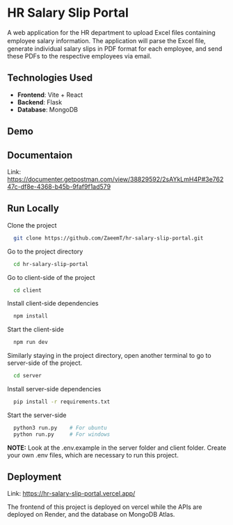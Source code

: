 
# HR Salary Slip Portal

A web application for the HR department to upload Excel ﬁles containing employee salary information. The application will parse the Excel ﬁle, generate individual salary slips in PDF format for each employee, and send these PDFs to the respective employees via email.

## Technologies Used

- **Frontend**: Vite + React
- **Backend**: Flask
- **Database**: MongoDB


## Demo




## Documentaion
Link: https://documenter.getpostman.com/view/38829592/2sAYkLmH4P#3e76247c-df8e-4368-b45b-9faf9f1ad579



## Run Locally

Clone the project

```bash
  git clone https://github.com/ZaeemT/hr-salary-slip-portal.git
```

Go to the project directory

```bash
  cd hr-salary-slip-portal
```

Go to client-side of the project

```bash
  cd client
```

Install client-side dependencies

```bash
  npm install
```

Start the client-side

```bash
  npm run dev
```

Similarly staying in the project directory, open another terminal to go to server-side of the project.
```bash
  cd server
```

Install server-side dependencies

```bash
  pip install -r requirements.txt
```

Start the server-side

```bash
  python3 run.py    # For ubuntu
  python run.py     # For windows
```

**NOTE:** Look at the .env.example in the server folder and client folder. Create your own .env files, which are necessary to run this project.


## Deployment

Link: https://hr-salary-slip-portal.vercel.app/

The frontend of this project is deployed on vercel while the APIs are deployed on Render, and the database on MongoDB Atlas. 
